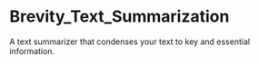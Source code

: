 # Brevity_Text_Summarization
A text summarizer that condenses your text to key and essential information.
